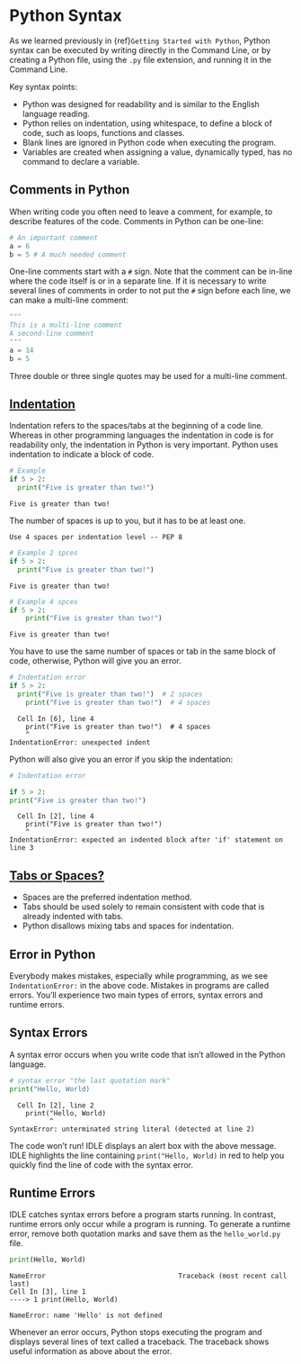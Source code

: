 # Python Syntax

As we learned previously in {ref}`Getting Started with Python`, Python syntax can be executed by writing directly in the Command Line, or by creating a Python file, using the `.py` file extension, and running it in the Command Line.

Key syntax points:

- Python was designed for readability and is similar to the English language reading.
- Python relies on indentation, using whitespace, to define a block of code, such as loops, functions and classes.
- Blank lines are ignored in Python code when executing the program.
- Variables are created when assigning a value, dynamically typed, has no command to declare a variable.

## Comments in Python

When writing code you often need to leave a comment, for example, to describe features of the code. Comments in Python can be one-line:

```py
# An important comment
a = 6
b = 5 # A much needed comment
```

One-line comments start with a `#` sign. Note that the comment can be in-line where the code itself is or in a separate line. If it is necessary to write several lines of comments in order to not put the `#` sign before each line, we can make a multi-line comment:

```py
"""
This is a multi-line comment
A second-line comment
"""
a = 14
b = 5
```

Three double or three single quotes may be used for a multi-line comment.

## [Indentation](https://peps.python.org/pep-0008/#indentation)

Indentation refers to the spaces/tabs at the beginning of a code line. Whereas in other programming languages the indentation in code is for readability only, the indentation in Python is very important. Python uses indentation to indicate a block of code.

```py
# Example
if 5 > 2:
  print("Five is greater than two!")
```

```console
Five is greater than two!
```

The number of spaces is up to you, but it has to be at least one.

```{Note}
Use 4 spaces per indentation level -- PEP 8
```

```py
# Example 2 spces
if 5 > 2:
  print("Five is greater than two!")
```

```console
Five is greater than two!
```

```py
# Example 4 spces
if 5 > 2:
    print("Five is greater than two!") 
```

```console
Five is greater than two!
```

You have to use the same number of spaces or tab in the same block of code, otherwise, Python will give you an error.

```py
# Indentation error
if 5 > 2:
  print("Five is greater than two!")  # 2 spaces
    print("Five is greater than two!")  # 4 spaces
```

```console
  Cell In [6], line 4
    print("Five is greater than two!")  # 4 spaces
    ^
IndentationError: unexpected indent
```

Python will also give you an error if you skip the indentation:

```py
# Indentation error

if 5 > 2:
print("Five is greater than two!")
```

```console
  Cell In [2], line 4
    print("Five is greater than two!")
    ^
IndentationError: expected an indented block after 'if' statement on line 3
```

## [Tabs or Spaces?](https://peps.python.org/pep-0008/#tabs-or-spaces)

- Spaces are the preferred indentation method.
- Tabs should be used solely to remain consistent with code that is already indented with tabs.
- Python disallows mixing tabs and spaces for indentation.

## Error in Python

Everybody makes mistakes, especially while programming, as we see `IndentationError:` in the above code. Mistakes in programs are called errors. You’ll experience two main types of errors, syntax errors and runtime errors.

## Syntax Errors

A syntax error occurs when you write code that isn’t allowed in the Python language.

```py
# syntax error "the last quotation mark"
print("Hello, World)
```

```console
  Cell In [2], line 2
    print("Hello, World)
          ^
SyntaxError: unterminated string literal (detected at line 2)
```

The code won’t run! IDLE displays an alert box with the above message. IDLE highlights the line containing `print("Hello, World)` in red to help you quickly find the line of code with the syntax error.

## Runtime Errors

IDLE catches syntax errors before a program starts running. In contrast, runtime errors only occur while a program is running. To generate a runtime error, remove both quotation marks and save them as the `hello_world.py` file.

```py
print(Hello, World)
```

```console
NameError                                 Traceback (most recent call last)
Cell In [3], line 1
----> 1 print(Hello, World)

NameError: name 'Hello' is not defined
```

Whenever an error occurs, Python stops executing the program and displays several lines of text called a traceback. The traceback shows useful information as above about the error.
